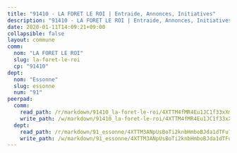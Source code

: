 ```yaml
---
title: "91410 - LA FORET LE ROI | Entraide, Annonces, Initiatives"
description: "91410 - LA FORET LE ROI | Entraide, Annonces, Initiatives"
date: 2020-01-11T14:09:21+09:00
collapsible: false
layout: commune
comm:
  nom: "LA FORET LE ROI"
  slug: la-foret-le-roi
  cp: "91410"
dept:
  nom: "Essonne"
  slug: essonne
  num: "91"
peerpad:
  comm:
    read_path: /r/markdown/91410_la-foret-le-roi/4XTTM4fMR4Eu1JC1f33xXmbtB6Jban4o9VsXCLjiq93qjsgEx
    write_path: /w/markdown/91410_la-foret-le-roi/4XTTM4fMR4Eu1JC1f33xXmbtB6Jban4o9VsXCLjiq93qjsgEx-K3TgTt9SypZVx4dRPFLgvPpffUxjNkVs9iiKrR2xMEuC5zqUSvbYCMzkpbZHFBZvFVnoaSetc8oeNPABFGHQGKve9JxNxNziiAZjQ95Ud8ZBzUpKh7XZgwNzb7MnCVF1G9i4rDue
  dept:
    read_path: /r/markdown/91_essonne/4XTTM3ANpUsBoTi2knbHmboBJda1dTFu7ky8ZK9dB2RyMMfWF
    write_path: /w/markdown/91_essonne/4XTTM3ANpUsBoTi2knbHmboBJda1dTFu7ky8ZK9dB2RyMMfWF-K3TgUyWqeJSocSvH4aaj1ao8GVHVL7XNdUYQ4QUUeH9BAdnr24zoBJ2C3FCPvjfnNG6dyrzadtyfizxGKpMjZFU9wDjSpA4g6VtDcxL8iEmbLsyV9TFoF7XzgcRopbNZHgpYvcW3
---
```


